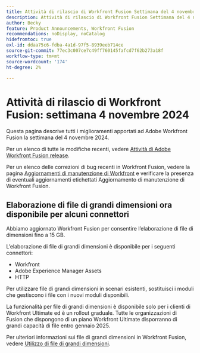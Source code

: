 ```yaml
---
title: Attività di rilascio di Workfront Fusion Settimana del 4 novembre 2024
description: Attività di rilascio di Workfront Fusion Settimana del 4 novembre 2024
author: Becky
feature: Product Announcements, Workfront Fusion
recommendations: noDisplay, noCatalog
hidefromtoc: true
exl-id: ddaa75c6-fdba-4a1d-97f5-8939eeb714ce
source-git-commit: 77ec3c007ce7c49ff760145fafcd7f62b273a18f
workflow-type: tm+mt
source-wordcount: '174'
ht-degree: 2%

---
```


# Attività di rilascio di Workfront Fusion: settimana 4 novembre 2024

Questa pagina descrive tutti i miglioramenti apportati ad Adobe Workfront Fusion la settimana del 4 novembre 2024.

Per un elenco di tutte le modifiche recenti, vedere [Attività di Adobe Workfront Fusion release](/help/workfront-fusion/fusion-product-releases/fusion-release-activity.md).

Per un elenco delle correzioni di bug recenti in Workfront Fusion, vedere la pagina [Aggiornamenti di manutenzione di Workfront](https://experienceleague.adobe.com/docs/workfront-known-issues/releases/current-updates.html?lang=it) e verificare la presenza di eventuali aggiornamenti etichettati Aggiornamento di manutenzione di Workfront Fusion.

## Elaborazione di file di grandi dimensioni ora disponibile per alcuni connettori

Abbiamo aggiornato Workfront Fusion per consentire l’elaborazione di file di dimensioni fino a 15 GB.

L’elaborazione di file di grandi dimensioni è disponibile per i seguenti connettori:

* Workfront
* Adobe Experience Manager Assets
* HTTP

Per utilizzare file di grandi dimensioni in scenari esistenti, sostituisci i moduli che gestiscono i file con i nuovi moduli disponibili.

La funzionalità per file di grandi dimensioni è disponibile solo per i clienti di Workfront Ultimate ed è un rollout graduale. Tutte le organizzazioni di Fusion che dispongono di un piano Workfront Ultimate disporranno di grandi capacità di file entro gennaio 2025.

Per ulteriori informazioni sui file di grandi dimensioni in Workfront Fusion, vedere [Utilizzo di file di grandi dimensioni](/help/workfront-fusion/references/scenarios/fusion-large-files.md).
